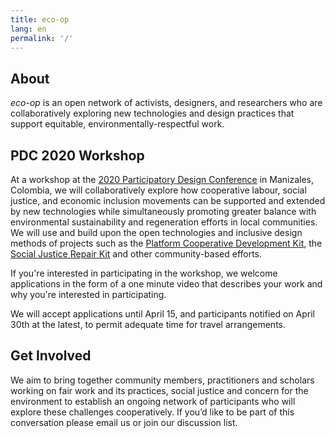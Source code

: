 ```yaml
---
title: eco-op
lang: en
permalink: '/'
---
```

## About

_eco-op_ is an open network of activists, designers, and researchers who are collaboratively exploring new technologies and design practices that support equitable, environmentally-respectful work.

## PDC 2020 Workshop

At a workshop at the [2020 Participatory Design Conference](https://www.pdc2020.org/) in Manizales, Colombia, we will collaboratively explore how cooperative labour, social justice, and economic inclusion movements can be supported and extended by new technologies while simultaneously promoting greater balance with environmental sustainability and regeneration efforts in local communities. We will use and build upon the open technologies and inclusive design methods of projects such as the [Platform Cooperative Development Kit](https://wiki.fluidproject.org/display/fluid/Platform+Cooperative+Development+Kit), the [Social Justice Repair Kit](https://www.sojustrepairit.org/) and other community-based efforts.

If you're interested in participating in the workshop, we welcome applications in the form of a one minute video that describes your work and why you're interested in participating.

We will accept applications until April 15, and participants notified on April 30th at the latest, to permit adequate time for travel arrangements.

## Get Involved

We aim to bring together community members, practitioners and scholars working on fair work and its practices, social justice and concern for the environment to establish an ongoing network of participants who will explore these challenges cooperatively. If you’d like to be part of this conversation please email us or join our discussion list.
